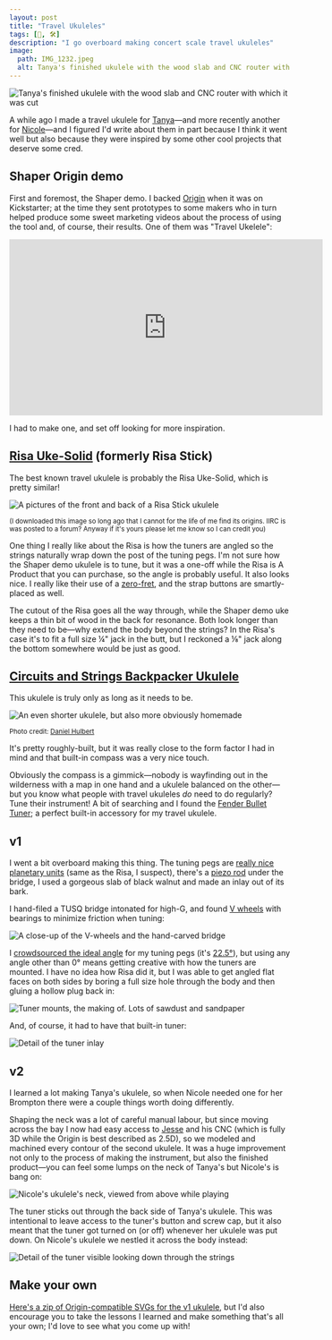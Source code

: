 ```yaml
---
layout: post
title: "Travel Ukuleles"
tags: [🎹, 🛠]
description: "I go overboard making concert scale travel ukuleles"
image:
  path: IMG_1232.jpeg
  alt: Tanya's finished ukulele with the wood slab and CNC router with which it was cut
---
```


![Tanya's finished ukulele with the wood slab and CNC router with which it was cut](IMG_1232.jpeg)

A while ago I made a travel ukulele for [Tanya](http://www.maybefriday.com)—and more recently another for [Nicole](http://www.nicoleaptekar.com)—and I figured I'd write about them in part because I think it went well but also because they were inspired by some other cool projects that deserve some cred.

## Shaper Origin demo

First and foremost, the Shaper demo. I backed [Origin](https://www.shapertools.com/en-us/origin/overview) when it was on Kickstarter; at the time they sent prototypes to some makers who in turn helped produce some sweet marketing videos about the process of using the tool and, of course, their results. One of them was "Travel Ukelele":

<iframe width="560" height="315" src="https://www.youtube.com/embed/Hirn_1BxHhk" title="YouTube video player" frameborder="0" allow="accelerometer; autoplay; clipboard-write; encrypted-media; gyroscope; picture-in-picture" allowfullscreen></iframe>

<!--
![A headless travel ukulele with tuners down one side, screen capture from the video linked above](shaperuke.jpeg)
-->

I had to make one, and set off looking for more inspiration.

## [Risa Uke-Solid](https://www.ukulele.de/angebot/550/risa-uke-solid-soprano) (formerly Risa Stick)

The best known travel ukulele is probably the Risa Uke-Solid, which is pretty similar!

![A pictures of the front and back of a Risa Stick ukulele](IMG_0131.jpeg)

<small>(I downloaded this image so long ago that I cannot for the life of me find its origins. IIRC is was posted to a forum? Anyway if it's yours please let me know so I can credit you)</small>

One thing I really like about the Risa is how the tuners are angled so the strings naturally wrap down the post of the tuning pegs. I'm not sure how the Shaper demo ukulele is to tune, but it was a one-off while the Risa is A Product that you can purchase, so the angle is probably useful. It also looks nice. I really like their use of a [zero-fret](https://en.wikipedia.org/wiki/Zero_fret), and the strap buttons are smartly-placed as well.

The cutout of the Risa goes all the way through, while the Shaper demo uke keeps a thin bit of wood in the back for resonance. Both look longer than they need to be—why extend the body beyond the strings? In the Risa's case it's to fit a full size ¼" jack in the butt, but I reckoned a ⅛" jack along the bottom somewhere would be just as good.

## [Circuits and Strings Backpacker Ukulele](https://circuitsandstrings.wordpress.com/2015/11/16/backpacker-travel-ukulele/)

This ukulele is truly only as long as it needs to be.

![An even shorter ukulele, but also more obviously homemade](IMG_5256.jpeg)

<small>Photo credit: [Daniel Hulbert](https://circuitsandstrings.wordpress.com/2015/11/16/backpacker-travel-ukulele/)</small>

It's pretty roughly-built, but it was really close to the form factor I had in mind and that built-in compass was a very nice touch.

Obviously the compass is a gimmick—nobody is wayfinding out in the wilderness with a map in one hand and a ukulele balanced on the other—but you know what people with travel ukuleles _do_ need to do regularly? Tune their instrument! A bit of searching and I found the [Fender Bullet Tuner](https://www.fender.com/en-US/accessories/digital-tuners/fender-bullet-tuner/0239979002.html); a perfect built-in accessory for my travel ukulele.

## v1

I went a bit overboard making this thing. The tuning pegs are [really nice planetary units](https://theukulelesite.com/gotoh-upt-tuner-w-optional-install.html) (same as the Risa, I suspect), there's a [piezo rod](https://www.cbgitty.com/guitar-instrument-parts/1pc-ukulele-rod-piezo-pickup/) under the bridge, I used a gorgeous slab of black walnut and made an inlay out of its bark.

I hand-filed a TUSQ bridge intonated for high-G, and found [V wheels](https://openbuildspartstore.com/delrin-v-wheel-kit/) with bearings to minimize friction when tuning:

![A close-up of the V-wheels and the hand-carved bridge](IMG_1238.jpeg)

I [crowdsourced the ideal angle](https://twitter.com/numist/status/1210394543301939200) for my tuning pegs (it's [22.5°](IMG_1171.jpeg)), but using any angle other than 0° means getting creative with how the tuners are mounted. I have no idea how Risa did it, but I was able to get angled flat faces on both sides by boring a full size hole through the body and then gluing a hollow plug back in:

![Tuner mounts, the making of. Lots of sawdust and sandpaper](IMG_6196.jpeg)

And, of course, it had to have that built-in tuner:

![Detail of the tuner inlay](IMG_1189.jpeg)

## v2

I learned a lot making Tanya's ukulele, so when Nicole needed one for her Brompton there were a couple things worth doing differently.

Shaping the neck was a lot of careful manual labour, but since moving across the bay I now had easy access to [Jesse](https://fsck.com) and his CNC (which is fully 3D while the Origin is best described as 2.5D), so we modeled and machined every contour of the second ukulele. It was a huge improvement not only to the process of making the instrument, but also the finished product—you can feel some lumps on the neck of Tanya's but Nicole's is bang on:

![Nicole's ukulele's neck, viewed from above while playing](IMG_6427.jpeg)

The tuner sticks out through the back side of Tanya's ukulele. This was intentional to leave access to the tuner's button and screw cap, but it also meant that the tuner got turned on (or off) whenever her ukulele was put down. On Nicole's ukulele we nestled it across the body instead:

![Detail of the tuner visible looking down through the strings](IMG_6419.jpeg)

## Make your own

[Here's a zip of Origin-compatible SVGs for the v1 ukulele](ukulele%20svgs.zip), but I'd also encourage you to take the lessons I learned and make something that's all your own; I'd love to see what you come up with!

